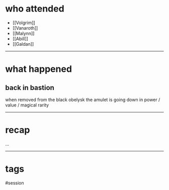 # who attended

- [[Volgrim]]
- [[Vanaroth]]
- [[Malynn]]
- [[Abill]]
- [[Galdan]]

---
# what happened

## back in bastion

when removed from the black obelysk the amulet is going down in power / value / magical rarity


---
# recap

...

---
# tags

#session